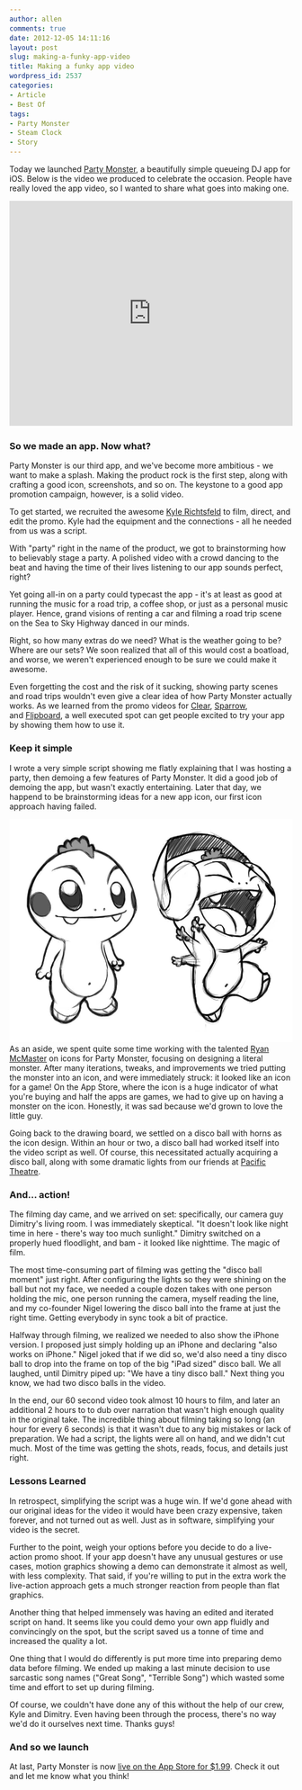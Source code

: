 ```yaml
---
author: allen
comments: true
date: 2012-12-05 14:11:16
layout: post
slug: making-a-funky-app-video
title: Making a funky app video
wordpress_id: 2537
categories:
- Article
- Best Of
tags:
- Party Monster
- Steam Clock
- Story
---
```


Today we launched [Party Monster](http://www.steamclock.com/partymonster/), a beautifully simple queueing DJ app for iOS. Below is the video we produced to celebrate the occasion. People have really loved the app video, so I wanted to share what goes into making one.

<iframe src="http://player.vimeo.com/video/54495310?byline=0&amp;portrait=0&amp;badge=0&amp;color=a545f5" frameborder="0" width="100%" height="400" style="margin: 0px auto;"> </iframe>


### So we made an app. Now what?

Party Monster is our third app, and we've become more ambitious - we want to make a splash. Making the product rock is the first step, along with crafting a good icon, screenshots, and so on. The keystone to a good app promotion campaign, however, is a solid video.

To get started, we recruited the awesome [Kyle Richtsfeld](http://www.kylerichtsfeld.com/) to film, direct, and edit the promo. Kyle had the equipment and the connections - all he needed from us was a script.

With "party" right in the name of the product, we got to brainstorming how to believably stage a party. A polished video with a crowd dancing to the beat and having the time of their lives listening to our app sounds perfect, right?

Yet going all-in on a party could typecast the app - it's at least as good at running the music for a road trip, a coffee shop, or just as a personal music player. Hence, grand visions of renting a car and filming a road trip scene on the Sea to Sky Highway danced in our minds.

Right, so how many extras do we need? What is the weather going to be? Where are our sets? We soon realized that all of this would cost a boatload, and worse, we weren't experienced enough to be sure we could make it awesome.

Even forgetting the cost and the risk of it sucking, showing party scenes and road trips wouldn't even give a clear idea of how Party Monster actually works. As we learned from the promo videos for [Clear](https://vimeo.com/35693267), [Sparrow](https://vimeo.com/32852176), and [Flipboard](http://www.youtube.com/watch?v=v2vpvEDS00o), a well executed spot can get people excited to try your app by showing them how to use it.


### Keep it simple


I wrote a very simple script showing me flatly explaining that I was hosting a party, then demoing a few features of Party Monster. It did a good job of demoing the app, but wasn't exactly entertaining. Later that day, we happend to be brainstorming ideas for a new app icon, our first icon approach having failed.

[![](/images/wp-uploads/2012/12/party-monsters.jpg)](/images/wp-uploads/2012/12/party-monsters.jpg)As an aside, we spent quite some time working with the talented [Ryan McMaster](http://theorydesign.ca/) on icons for Party Monster, focusing on designing a literal monster. After many iterations, tweaks, and improvements we tried putting the monster into an icon, and were immediately struck: it looked like an icon for a game! On the App Store, where the icon is a huge indicator of what you're buying and half the apps are games, we had to give up on having a monster on the icon. Honestly, it was sad because we'd grown to love the little guy.

Going back to the drawing board, we settled on a disco ball with horns as the icon design. Within an hour or two, a disco ball had worked itself into the video script as well. Of course, this necessitated actually acquiring a disco ball, along with some dramatic lights from our friends at [Pacific Theatre](http://pacifictheatre.org/).


### And... action!


The filming day came, and we arrived on set: specifically, our camera guy Dimitry's living room. I was immediately skeptical. "It doesn't look like night time in here - there's way too much sunlight." Dimitry switched on a properly hued floodlight, and bam - it looked like nighttime. The magic of film.

The most time-consuming part of filming was getting the "disco ball moment" just right. After configuring the lights so they were shining on the ball but not my face, we needed a couple dozen takes with one person holding the mic, one person running the camera, myself reading the line, and my co-founder Nigel lowering the disco ball into the frame at just the right time. Getting everybody in sync took a bit of practice.



Halfway through filming, we realized we needed to also show the iPhone version. I proposed just simply holding up an iPhone and declaring "also works on iPhone." Nigel joked that if we did so, we'd also need a tiny disco ball to drop into the frame on top of the big "iPad sized" disco ball. We all laughed, until Dimitry piped up: "We have a tiny disco ball." Next thing you know, we had two disco balls in the video.

In the end, our 60 second video took almost 10 hours to film, and later an additional 2 hours to to dub over narration that wasn't high enough quality in the original take. The incredible thing about filming taking so long (an hour for every 6 seconds) is that it wasn't due to any big mistakes or lack of preparation. We had a script, the lights were all on hand, and we didn't cut much. Most of the time was getting the shots, reads, focus, and details just right.


### Lessons Learned


In retrospect, simplifying the script was a huge win. If we'd gone ahead with our original ideas for the video it would have been crazy expensive, taken forever, and not turned out as well. Just as in software, simplifying your video is the secret.

Further to the point, weigh your options before you decide to do a live-action promo shoot. If your app doesn't have any unusual gestures or use cases, motion graphics showing a demo can demonstrate it almost as well, with less complexity. That said, if you're willing to put in the extra work the live-action approach gets a much stronger reaction from people than flat graphics.

Another thing that helped immensely was having an edited and iterated script on hand. It seems like you could demo your own app fluidly and convincingly on the spot, but the script saved us a tonne of time and increased the quality a lot.

One thing that I would do differently is put more time into preparing demo data before filming. We ended up making a last minute decision to use sarcastic song names ("Great Song", "Terrible Song") which wasted some time and effort to set up during filming.

Of course, we couldn't have done any of this without the help of our crew, Kyle and Dimitry. Even having been through the process, there's no way we'd do it ourselves next time. Thanks guys!


### And so we launch


At last, Party Monster is now [live on the App Store for $1.99](http://www.steamclock.com/partymonster/appstore). Check it out and let me know what you think!

